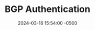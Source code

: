---
title: BGP Authentication 
date: 2024-03-16 15:54:00 -0500
categories: [BGP]
tags: [bgp]     # TAG names should always be lowercase
---